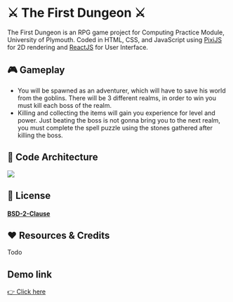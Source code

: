 # ⚔️ The First Dungeon ⚔️ 

The First Dungeon is an RPG game project for Computing Practice Module, University of Plymouth. 
Coded in HTML, CSS, and JavaScript using [PixiJS](https://pixijs.com/ "PixiJS Homepage") for 2D rendering and [ReactJS](https://reactjs.org/) for User Interface.



## 🎮 Gameplay
- You will be spawned as an adventurer, which will have to save his world from the goblins. There will be 3 different realms, in order to win you must kill each boss of the realm.
- Killing and collecting the items will gain you experience for level and power. Just beating the boss is not gonna bring you to the next realm, you must complete the spell puzzle using the stones gathered after killing the boss.

## 📐 Code Architecture 
![](https://i.imgur.com/AhRp5oP.jpg)

## 📝 License
#### [BSD-2-Clause](https://opensource.org/licenses/BSD-2-Clause)

## ♥ Resources & Credits
Todo

## Demo link
[👉 Click here](https://johnl28.github.io/rpg/) 
